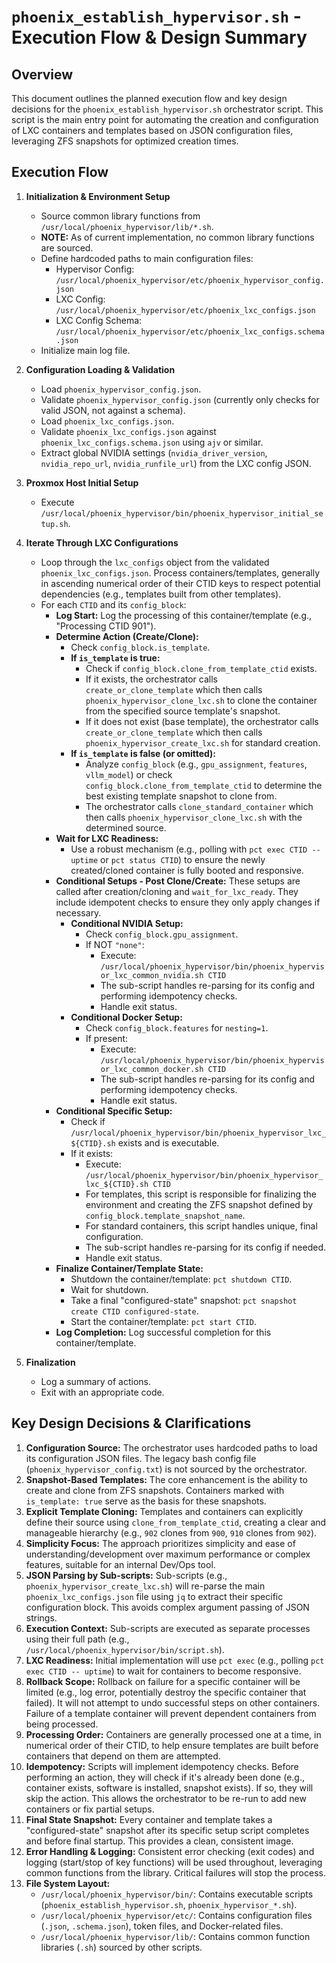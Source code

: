 # `phoenix_establish_hypervisor.sh` - Execution Flow & Design Summary

## Overview

This document outlines the planned execution flow and key design decisions for the `phoenix_establish_hypervisor.sh` orchestrator script. This script is the main entry point for automating the creation and configuration of LXC containers and templates based on JSON configuration files, leveraging ZFS snapshots for optimized creation times.

## Execution Flow

1.  **Initialization & Environment Setup**
    *   Source common library functions from `/usr/local/phoenix_hypervisor/lib/*.sh`.
    *   **NOTE:** As of current implementation, no common library functions are sourced.
    *   Define hardcoded paths to main configuration files:
        *   Hypervisor Config: `/usr/local/phoenix_hypervisor/etc/phoenix_hypervisor_config.json`
        *   LXC Config: `/usr/local/phoenix_hypervisor/etc/phoenix_lxc_configs.json`
        *   LXC Config Schema: `/usr/local/phoenix_hypervisor/etc/phoenix_lxc_configs.schema.json`
    *   Initialize main log file.

2.  **Configuration Loading & Validation**
    *   Load `phoenix_hypervisor_config.json`.
    *   Validate `phoenix_hypervisor_config.json` (currently only checks for valid JSON, not against a schema).
    *   Load `phoenix_lxc_configs.json`.
    *   Validate `phoenix_lxc_configs.json` against `phoenix_lxc_configs.schema.json` using `ajv` or similar.
    *   Extract global NVIDIA settings (`nvidia_driver_version`, `nvidia_repo_url`, `nvidia_runfile_url`) from the LXC config JSON.

3.  **Proxmox Host Initial Setup**
    *   Execute `/usr/local/phoenix_hypervisor/bin/phoenix_hypervisor_initial_setup.sh`.

4.  **Iterate Through LXC Configurations**
    *   Loop through the `lxc_configs` object from the validated `phoenix_lxc_configs.json`. Process containers/templates, generally in ascending numerical order of their CTID keys to respect potential dependencies (e.g., templates built from other templates).
    *   For each `CTID` and its `config_block`:
        *   **Log Start:** Log the processing of this container/template (e.g., "Processing CTID 901").
        *   **Determine Action (Create/Clone):**
            *   Check `config_block.is_template`.
            *   **If `is_template` is true:**
                *   Check if `config_block.clone_from_template_ctid` exists.
                *   If it exists, the orchestrator calls `create_or_clone_template` which then calls `phoenix_hypervisor_clone_lxc.sh` to clone the container from the specified source template's snapshot.
                *   If it does not exist (base template), the orchestrator calls `create_or_clone_template` which then calls `phoenix_hypervisor_create_lxc.sh` for standard creation.
            *   **If `is_template` is false (or omitted):**
                *   Analyze `config_block` (e.g., `gpu_assignment`, `features`, `vllm_model`) or check `config_block.clone_from_template_ctid` to determine the best existing template snapshot to clone from.
                *   The orchestrator calls `clone_standard_container` which then calls `phoenix_hypervisor_clone_lxc.sh` with the determined source.
        *   **Wait for LXC Readiness:**
            *   Use a robust mechanism (e.g., polling with `pct exec CTID -- uptime` or `pct status CTID`) to ensure the newly created/cloned container is fully booted and responsive.
        *   **Conditional Setups - Post Clone/Create:** These setups are called after creation/cloning and `wait_for_lxc_ready`. They include idempotent checks to ensure they only apply changes if necessary.
            *   **Conditional NVIDIA Setup:**
                *   Check `config_block.gpu_assignment`.
                *   If NOT `"none"`:
                    *   Execute: `/usr/local/phoenix_hypervisor/bin/phoenix_hypervisor_lxc_common_nvidia.sh CTID`
                    *   The sub-script handles re-parsing for its config and performing idempotency checks.
                    *   Handle exit status.
            *   **Conditional Docker Setup:**
                *   Check `config_block.features` for `nesting=1`.
                *   If present:
                    *   Execute: `/usr/local/phoenix_hypervisor/bin/phoenix_hypervisor_lxc_common_docker.sh CTID`
                    *   The sub-script handles re-parsing for its config and performing idempotency checks.
                    *   Handle exit status.
        *   **Conditional Specific Setup:**
            *   Check if `/usr/local/phoenix_hypervisor/bin/phoenix_hypervisor_lxc_${CTID}.sh` exists and is executable.
            *   If it exists:
                *   Execute: `/usr/local/phoenix_hypervisor/bin/phoenix_hypervisor_lxc_${CTID}.sh CTID`
                *   For templates, this script is responsible for finalizing the environment and creating the ZFS snapshot defined by `config_block.template_snapshot_name`.
                *   For standard containers, this script handles unique, final configuration.
                *   The sub-script handles re-parsing for its config if needed.
                *   Handle exit status.
        *   **Finalize Container/Template State:**
            *   Shutdown the container/template: `pct shutdown CTID`.
            *   Wait for shutdown.
            *   Take a final "configured-state" snapshot: `pct snapshot create CTID configured-state`.
            *   Start the container/template: `pct start CTID`.
        *   **Log Completion:** Log successful completion for this container/template.

5.  **Finalization**
    *   Log a summary of actions.
    *   Exit with an appropriate code.

## Key Design Decisions & Clarifications

1.  **Configuration Source:** The orchestrator uses hardcoded paths to load its configuration JSON files. The legacy bash config file (`phoenix_hypervisor_config.txt`) is not sourced by the orchestrator.
2.  **Snapshot-Based Templates:** The core enhancement is the ability to create and clone from ZFS snapshots. Containers marked with `is_template: true` serve as the basis for these snapshots.
3.  **Explicit Template Cloning:** Templates and containers can explicitly define their source using `clone_from_template_ctid`, creating a clear and manageable hierarchy (e.g., `902` clones from `900`, `910` clones from `902`).
4.  **Simplicity Focus:** The approach prioritizes simplicity and ease of understanding/development over maximum performance or complex features, suitable for an internal Dev/Ops tool.
5.  **JSON Parsing by Sub-scripts:** Sub-scripts (e.g., `phoenix_hypervisor_create_lxc.sh`) will re-parse the main `phoenix_lxc_configs.json` file using `jq` to extract their specific configuration block. This avoids complex argument passing of JSON strings.
6.  **Execution Context:** Sub-scripts are executed as separate processes using their full path (e.g., `/usr/local/phoenix_hypervisor/bin/script.sh`).
7.  **LXC Readiness:** Initial implementation will use `pct exec` (e.g., polling `pct exec CTID -- uptime`) to wait for containers to become responsive.
8.  **Rollback Scope:** Rollback on failure for a specific container will be limited (e.g., log error, potentially destroy the specific container that failed). It will not attempt to undo successful steps on other containers. Failure of a template container will prevent dependent containers from being processed.
9.  **Processing Order:** Containers are generally processed one at a time, in numerical order of their CTID, to help ensure templates are built before containers that depend on them are attempted.
10. **Idempotency:** Scripts will implement idempotency checks. Before performing an action, they will check if it's already been done (e.g., container exists, software is installed, snapshot exists). If so, they will skip the action. This allows the orchestrator to be re-run to add new containers or fix partial setups.
11. **Final State Snapshot:** Every container and template takes a "configured-state" snapshot after its specific setup script completes and before final startup. This provides a clean, consistent image.
12. **Error Handling & Logging:** Consistent error checking (exit codes) and logging (start/stop of key functions) will be used throughout, leveraging common functions from the library. Critical failures will stop the process.
13. **File System Layout:**
    *   `/usr/local/phoenix_hypervisor/bin/`: Contains executable scripts (`phoenix_establish_hypervisor.sh`, `phoenix_hypervisor_*.sh`).
    *   `/usr/local/phoenix_hypervisor/etc/`: Contains configuration files (`.json`, `.schema.json`), token files, and Docker-related files.
    *   `/usr/local/phoenix_hypervisor/lib/`: Contains common function libraries (`.sh`) sourced by other scripts.